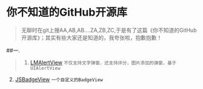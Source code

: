 # 你不知道的GitHub开源库
> 无聊时在git上搜AA,AB,AB....ZA,ZB,ZC,于是有了这篇《你不知道的GitHub开源库》；其实有些大家还是知道的，我夸张啦，抱歉抱歉！

##一.

> 1. [LMAlertView](https://github.com/lmcd/LMAlertView)   `不仅支持文字弹窗，还支持评分，图片添加的弹窗，基于UIAlertView`
2. [JSBadgeView](https://github.com/JaviSoto/JSBadgeView)  `一个自定义的BadgeView`


